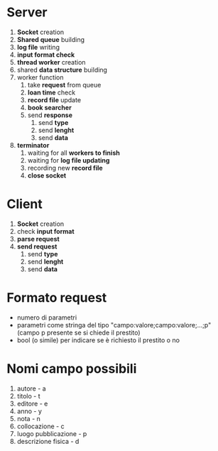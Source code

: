 # Server
1. **Socket** creation
2. **Shared queue** building
3. **log file** writing
4. **input format check**
5. **thread worker** creation
6. shared **data structure** building
7. worker function
    1. take **request** from queue
    2. **loan time** check
    3. **record file** update
    4. **book searcher**
    5. send **response**
        1. send **type**
        2. send **lenght**
        3. send **data**
8. **terminator**
    1. waiting for all **workers to finish**
    2. waiting for **log file updating**
    3. recording new **record file**
    4. **close socket**

# Client
1. **Socket** creation
2. check **input format**
3. **parse request**
4. **send request**
    1. send **type**
    2. send **lenght**
    3. send **data**

# Formato request
- numero di parametri
- parametri come stringa del tipo "campo:valore;campo:valore;...;p" (campo p presente se si chiede il prestito)
- bool (o simile) per indicare se è richiesto il prestito o no

# Nomi campo possibili
1. autore - a
2. titolo - t
3. editore - e
4. anno - y
5. nota - n
6. collocazione - c
7. luogo pubblicazione - p
8. descrizione fisica - d